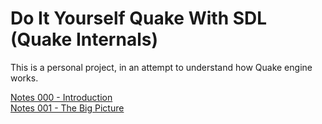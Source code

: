 # Do It Yourself Quake With SDL (Quake Internals)
This is a personal project, in an attempt to understand how Quake engine works.  

[Notes 000 - Introduction](./Quake/Notes000/notes/README.md)  
[Notes 001 - The Big Picture](./Quake/Notes001/notes/README.md)  
